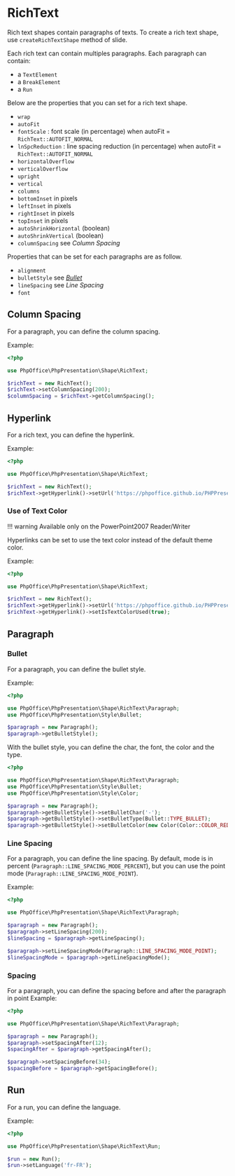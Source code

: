 # RichText

Rich text shapes contain paragraphs of texts. To create a rich text shape, use `createRichTextShape` method of slide.

Each rich text can contain multiples paragraphs.
Each paragraph can contain:
- a `TextElement`
- a `BreakElement`
- a `Run`

Below are the properties that you can set for a rich text shape.

- `wrap`
- `autoFit`
- `fontScale` : font scale (in percentage) when autoFit = `RichText::AUTOFIT_NORMAL`
- `lnSpcReduction` : line spacing reduction (in percentage) when autoFit = `RichText::AUTOFIT_NORMAL`
- `horizontalOverflow`
- `verticalOverflow`
- `upright`
- `vertical`
- `columns`
- `bottomInset` in pixels
- `leftInset` in pixels
- `rightInset` in pixels
- `topInset` in pixels
- `autoShrinkHorizontal` (boolean)
- `autoShrinkVertical` (boolean)
- `columnSpacing` see *Column Spacing*

Properties that can be set for each paragraphs are as follow.

- `alignment` <!-- see *[Alignment](#alignment)*-->
- `bulletStyle` see *[Bullet](#bullet)*
- `lineSpacing` see *Line Spacing*
- `font` <!-- see *[Font](#font)*-->

## Column Spacing

For a paragraph, you can define the column spacing.

Example:

``` php
<?php

use PhpOffice\PhpPresentation\Shape\RichText;

$richText = new RichText();
$richText->setColumnSpacing(200);
$columnSpacing = $richText->getColumnSpacing();
```

## Hyperlink

For a rich text, you can define the hyperlink.

Example:

```php
<?php

use PhpOffice\PhpPresentation\Shape\RichText;

$richText = new RichText();
$richText->getHyperlink()->setUrl('https://phpoffice.github.io/PHPPresentation/');

```

### Use of Text Color

!!! warning
    Available only on the PowerPoint2007 Reader/Writer

Hyperlinks can be set to use the text color instead of the default theme color.

Example:

```php
<?php

use PhpOffice\PhpPresentation\Shape\RichText;

$richText = new RichText();
$richText->getHyperlink()->setUrl('https://phpoffice.github.io/PHPPresentation/');
$richText->getHyperlink()->setIsTextColorUsed(true);

```

## Paragraph
### Bullet

For a paragraph, you can define the bullet style.

Example:

``` php
<?php

use PhpOffice\PhpPresentation\Shape\RichText\Paragraph;
use PhpOffice\PhpPresentation\Style\Bullet;

$paragraph = new Paragraph();
$paragraph->getBulletStyle();
```

With the bullet style, you can define the char, the font, the color and the type.

``` php
<?php

use PhpOffice\PhpPresentation\Shape\RichText\Paragraph;
use PhpOffice\PhpPresentation\Style\Bullet;
use PhpOffice\PhpPresentation\Style\Color;

$paragraph = new Paragraph();
$paragraph->getBulletStyle()->setBulletChar('-');
$paragraph->getBulletStyle()->setBulletType(Bullet::TYPE_BULLET);
$paragraph->getBulletStyle()->setBulletColor(new Color(Color::COLOR_RED));
```

### Line Spacing

For a paragraph, you can define the line spacing.
By default, mode is in percent (`Paragraph::LINE_SPACING_MODE_PERCENT`), but you can use the point mode (`Paragraph::LINE_SPACING_MODE_POINT`).

Example:

``` php
<?php

use PhpOffice\PhpPresentation\Shape\RichText\Paragraph;

$paragraph = new Paragraph();
$paragraph->setLineSpacing(200);
$lineSpacing = $paragraph->getLineSpacing();

$paragraph->setLineSpacingMode(Paragraph::LINE_SPACING_MODE_POINT);
$lineSpacingMode = $paragraph->getLineSpacingMode();
```

### Spacing

For a paragraph, you can define the spacing before and after the paragraph in point
Example:

``` php
<?php

use PhpOffice\PhpPresentation\Shape\RichText\Paragraph;

$paragraph = new Paragraph();
$paragraph->setSpacingAfter(12);
$spacingAfter = $paragraph->getSpacingAfter();

$paragraph->setSpacingBefore(34);
$spacingBefore = $paragraph->getSpacingBefore();
```

## Run

For a run, you can define the language.

Example:

``` php
<?php

use PhpOffice\PhpPresentation\Shape\RichText\Run;

$run = new Run();
$run->setLanguage('fr-FR');
```